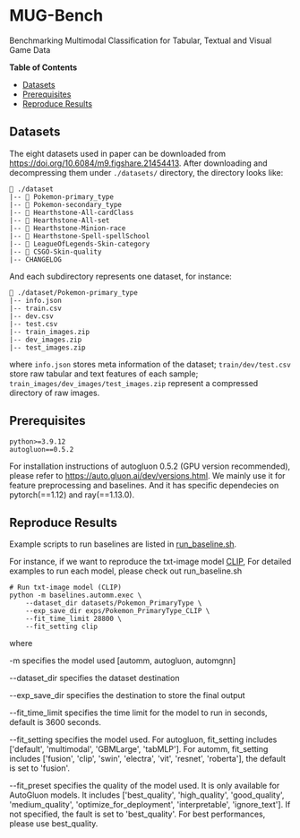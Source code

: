 # MUG-Bench

Benchmarking Multimodal Classification for Tabular, Textual and Visual Game Data

**Table of Contents**

- [Datasets](#datasets)
- [Prerequisites](#prerequisites)
- [Reproduce Results](#reproduce-results)

## Datasets

The eight datasets used in paper can be downloaded from https://doi.org/10.6084/m9.figshare.21454413.
After downloading and decompressing them under `./datasets/` directory, the directory looks like:

```
📁 ./dataset
|-- 📁 Pokemon-primary_type
|-- 📁 Pokemon-secondary_type
|-- 📁 Hearthstone-All-cardClass
|-- 📁 Hearthstone-All-set
|-- 📁 Hearthstone-Minion-race
|-- 📁 Hearthstone-Spell-spellSchool
|-- 📁 LeagueOfLegends-Skin-category
|-- 📁 CSGO-Skin-quality
|-- CHANGELOG
```

And each subdirectory represents one dataset, for instance:

```
📁 ./dataset/Pokemon-primary_type
|-- info.json
|-- train.csv
|-- dev.csv
|-- test.csv
|-- train_images.zip
|-- dev_images.zip
|-- test_images.zip
```

where `info.json` stores meta information of the dataset;
`train/dev/test.csv` store raw tabular and text features of each sample;
`train_images/dev_images/test_images.zip` represent a compressed directory of raw images.

## Prerequisites

```
python>=3.9.12
autogluon==0.5.2
```

For installation instructions of autogluon 0.5.2 (GPU version recommended), please refer to https://auto.gluon.ai/dev/versions.html.
We mainly use it for feature preprocessing and baselines. And it has specific dependecies on pytorch(==1.12) and ray(==1.13.0).

## Reproduce Results

Example scripts to run baselines are listed in [run_baseline.sh](run_baseline.sh).

For instance, if we want to reproduce the txt-image model [CLIP](https://github.com/openai/CLIP),
For detailed examples to run each model, please check out run_baseline.sh

```Shell
# Run txt-image model (CLIP)
python -m baselines.automm.exec \
    --dataset_dir datasets/Pokemon_PrimaryType \
    --exp_save_dir exps/Pokemon_PrimaryType_CLIP \
    --fit_time_limit 28800 \
    --fit_setting clip
```
where

-m specifies the model used [automm, autogluon, automgnn] 

--dataset_dir specifies the dataset destination

--exp_save_dir specifies the destination to store the final output

--fit_time_limit specifies the time limit for the model to run in seconds, default is 3600 seconds.

--fit_setting specifies the model used. For autogluon, fit_setting includes ['default', 'multimodal', 'GBMLarge', 'tabMLP']. For automm, fit_setting includes ['fusion', 'clip', 'swin', 'electra', 'vit', 'resnet', 'roberta'], the default is set to 'fusion'.

--fit_preset specifies the quality of the model used. It is only available for AutoGluon models. It includes ['best_quality', 'high_quality', 'good_quality', 'medium_quality', 'optimize_for_deployment', 'interpretable', 'ignore_text']. If not specified, the fault is set to 'best_quality'. For best performances, please use best_quality. 
